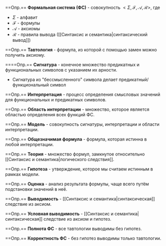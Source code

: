 ==Опр.== **Формальная система (ФС)** - совокупность $<\Sigma, \mathcal{F}, \mathcal{A}, \mathcal{R}>$, где
- $\Sigma$ - алфавит
- $\mathcal{F}$ - формулы
- $\mathcal{A}$ - аксиомы
- $\mathcal{R}$ - правила вывода ([[Синтаксис и семантика|синтаксический вывод]])

==Опр.== **Тавтология** - формула, из которой с помощью замен можно получить аксиому.

====Опр.== **Сигнатура** - конечное множество предикатных и функциональных символов с указанием их арности.

- Сигнатура из "бессмысленного" символа делает предикатный/функциональный символ

==Опр.== **Интерпретация** - процесс определения смысловых значений для функциональных и предикатных символов.

==Опр.== **Область интерпретации** - множество, которое является областью определения всех функций ФС. 

==Опр.== **Модель** - совокупность сигнатуры, интерпретации и области интерпретации.

==Опр.== **Общезначимая формула** - формула, которая истинна в любой интерпретации.

==Опр.== **Теория** - множество формул, замкнутое относительно [[Синтаксис и семантика|логического следствия]].

==Опр.== **Гипотеза** - утверждение, которое мы считаем истинным в рамках модели.

==Опр.== **Оценка** - анализ результата формулы, чаще всего путём подстановки значений в неё.

==Опр.== **Выводимость** - [[Синтаксис и семантика|синтаксическая]] следствие из аксиом.

==Опр.== **Условная выводимость** - [[Синтаксис и семантика|синтаксическая]] следствие из аксиом и гипотез.

==Опр.== **Полнота ФС** - все тавтологии выводимы без гипотез.

==Опр.== **Корректность ФС** - без гипотез выводимы только тавтологии.
